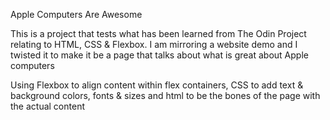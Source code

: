 Apple Computers Are Awesome

This is a project that tests what has been learned from The Odin Project relating to HTML, CSS & Flexbox.  I am mirroring a website demo and I twisted it to make it be a page that talks about what is great about Apple computers

Using Flexbox to align content within flex containers, CSS to add text & background colors, fonts & sizes and html to be the bones of the page with the actual content